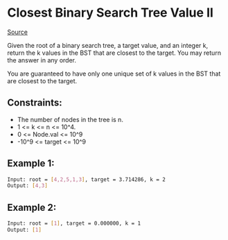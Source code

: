 # Closest Binary Search Tree Value II
[Source](https://leetcode.com/problems/closest-binary-search-tree-value-ii/)

Given the root of a binary search tree, a target value, and an integer k, return the k values in the BST that are closest to the target. You may return the answer in any order.

You are guaranteed to have only one unique set of k values in the BST that are closest to the target.

## Constraints:

 - The number of nodes in the tree is n.
 - 1 <= k <= n <= 10^4.
 - 0 <= Node.val <= 10^9
 - -10^9 <= target <= 10^9


## Example 1:
```sh
Input: root = [4,2,5,1,3], target = 3.714286, k = 2
Output: [4,3]
```

## Example 2:
```sh
Input: root = [1], target = 0.000000, k = 1
Output: [1]
```
